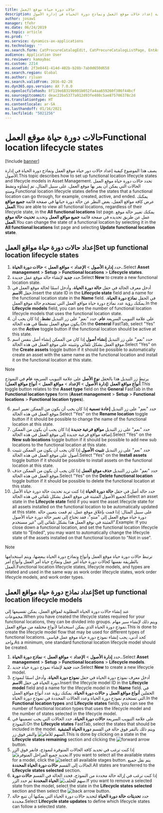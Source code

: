 ```yaml
---
title: حالات دورة حياة موقع العمل
description: يصف هذا الموضوع كيفية إعداد حالات موقع العمل ونماذج دورة الحياة في إدارة الأصول.
author: josaw1
manager: tfehr
ms.date: 06/24/2019
ms.topic: article
ms.prod: ''
ms.service: dynamics-ax-applications
ms.technology: ''
ms.search.form: CatProcureCatalogEdit, CatProcureCatalogListPage, EntAssetFunctionalLocationLifecycleModel, EntAssetFunctionalLocationLifecycleState
audience: Application User
ms.reviewer: kamaybac
ms.custom: 2214
ms.assetid: 2f3e0441-414d-402b-b28b-7ab0d650d658
ms.search.region: Global
ms.author: riluan
ms.search.validFrom: 2016-02-28
ms.dyn365.ops.version: AX 7.0.0
ms.openlocfilehash: 8f119e68319b901b052fa4aa659260f386f44bcf
ms.sourcegitcommit: deac22ba5377a912d93fe408c5ae875706378c2d
ms.translationtype: HT
ms.contentlocale: ar-SA
ms.lasthandoff: 01/16/2021
ms.locfileid: "5021256"
---
```

# <a name="functional-location-lifecycle-states"></a><span data-ttu-id="7ef12-103">حالات دورة حياة موقع العمل</span><span class="sxs-lookup"><span data-stu-id="7ef12-103">Functional location lifecycle states</span></span>

[!include [banner](../../includes/banner.md)]

 

<span data-ttu-id="7ef12-104">يصف هذا الموضوع كيفية إعداد حالات دور حياة موقع العمل ونماذج دورة الحياة في إدارة الأصول.</span><span class="sxs-lookup"><span data-stu-id="7ef12-104">This topic describes how to set up functional location lifecycle states and lifecycle models in Asset Management.</span></span> <span data-ttu-id="7ef12-105">تحدد حالات دورة حياة موقع العمل الحالات التي يمكن أن يمر بها موقع العمل، على سبيل المثال، تم إنشاؤه ونشط ومنتهٍ.</span><span class="sxs-lookup"><span data-stu-id="7ef12-105">Functional location lifecycle states define the states that a functional location can go through, for example, created, active, and ended.</span></span> <span data-ttu-id="7ef12-106">يمكنك عرض كافة مواقع العمل، بغض النظر عن حالة دورة حياتها في صفحة قائمة **جميع مواقع العمل‬**.</span><span class="sxs-lookup"><span data-stu-id="7ef12-106">You are able to view all functional locations, regardless of their lifecycle state, in the **All functional locations** list page.</span></span> <span data-ttu-id="7ef12-107">يمكنك تغيير حالة موقع عمل عن طريق تحديده في صفحة قائمة **جميع مواقع العمل** وتحديد **تحديث حالة موقع العمل**.</span><span class="sxs-lookup"><span data-stu-id="7ef12-107">You can change the state of a functional location by selecting it in the **All functional locations** list page and selecting **Update functional location state**.</span></span>

## <a name="set-up-functional-location-lifecycle-states"></a><span data-ttu-id="7ef12-108">إعداد حالات دورة حياة مواقع العمل</span><span class="sxs-lookup"><span data-stu-id="7ef12-108">Set up functional location lifecycle states</span></span>

1. <span data-ttu-id="7ef12-109">حدد **إدارة الأصول** > **الإعداد** > **مواقع العمل** > **حالات دورة الحياة.**.</span><span class="sxs-lookup"><span data-stu-id="7ef12-109">Select **Asset management** > **Setup** > **Functional locations** > **Lifecycle states**.</span></span>
2. <span data-ttu-id="7ef12-110">حدد **جديد** لإنشاء حالة موقع عمل جديدة.</span><span class="sxs-lookup"><span data-stu-id="7ef12-110">Select **New** to create a new functional location state.</span></span>
3. <span data-ttu-id="7ef12-111">أدخل معرف الحالة في حقل **حالة دورة الحياة**، وأدخل اسمًا لحالة موقع العمل في حقل **الاسم**.</span><span class="sxs-lookup"><span data-stu-id="7ef12-111">Insert the state ID in the **Lifecycle state** field and a name for the functional location state in the **Name** field.</span></span> <span data-ttu-id="7ef12-112">في الحقل **نماذج دورة الحياة**، يمكنك رؤية عدد نماذج دورة حياة مواقع العمل التي تستخدم حالة موقع العمل.</span><span class="sxs-lookup"><span data-stu-id="7ef12-112">In the **Lifecycle models** field, you can see the number of functional location lifecycle models that uses the functional location state.</span></span>
4. <span data-ttu-id="7ef12-113">على علامة التبويب السريعة **عام**، حدد "نعم" على زر التبديل **نشط**، إذا كان يجب أن يكون موقع العمل نشطًا في هذه الحالة.</span><span class="sxs-lookup"><span data-stu-id="7ef12-113">On the **General** FastTab, select "Yes" on the **Active** toggle button if the functional location should be active at this state.</span></span>
5. <span data-ttu-id="7ef12-114">حدد "نعم" على زر التبديل **إنشاء أصول** إذا كان من الممكن إنشاء أصل بنفس اسم موقع العمل بشكل تلقائي وتثبيته على موقع العمل في هذه الحالة.</span><span class="sxs-lookup"><span data-stu-id="7ef12-114">Select "Yes" on the **Create assets** toggle button if it should be possible to automatically create an asset with the same name as the functional location and install it on the functional location at this state.</span></span>  
>[!NOTE]
><span data-ttu-id="7ef12-115">يرتبط زر التبديل هذا بالحقل **نوع الأصل** على علامة التبويب السريعة **عام** في النموذج **أنواع مواقع العمل** (**إدارة الأصول** > **الإعداد** > **مواقع العمل** > **أنواع مواقع العمل**).</span><span class="sxs-lookup"><span data-stu-id="7ef12-115">This toggle button relates to the **Asset type** field on the **General** FastTab in the **Functional location types** form (**Asset management** > **Setup** > **Functional locations** > **Functional location types**).</span></span>
6. <span data-ttu-id="7ef12-116">حدد "نعم" على زر التبديل **إعادة تسمية** إذا كان يجب أن يكون من الممكن تغيير اسم موقع العمل في هذه الحالة.</span><span class="sxs-lookup"><span data-stu-id="7ef12-116">Select "Yes" on the **Rename location** toggle button if it should be possible to change the name of the functional location at this state.</span></span>
7. <span data-ttu-id="7ef12-117">حدد "نعم" على زر التبديل **مواقع فرعية جديدة** إذا كان يجب أن يكون من الممكن إضافة مواقع فرعية جديدة إلى موقع العمل في هذه الحالة.</span><span class="sxs-lookup"><span data-stu-id="7ef12-117">Select "Yes" on the **New sub locations** toggle button if it should be possible to add new sub locations to the functional location at this state.</span></span>
8. <span data-ttu-id="7ef12-118">حدد "نعم" على زر التبديل **تثبيت الأصول** إذا كان يجب أن يكون من الممكن تثبيت أصول على موقع العمل في هذه الحالة.</span><span class="sxs-lookup"><span data-stu-id="7ef12-118">Select "Yes" on the **Install assets** toggle button if it should be possible to install assets on the functional location at this state.</span></span>
9. <span data-ttu-id="7ef12-119">حدد "نعم" على زر التبديل **حذف موقع العمل** إذا كان يجب أن يكون من الممكن حذف موقع العمل في هذه الحالة.</span><span class="sxs-lookup"><span data-stu-id="7ef12-119">Select "Yes" on the **Delete functional location** toggle button if it should be possible to delete the functional location at this state.</span></span>
10. <span data-ttu-id="7ef12-120">حدد حالة أصل في حقل **حالة دورة الحياة** إذا كنت تريد تحديث حالة دورة حياة الأصل لجميع الأصول المثبتة في موقع العمل بشكل تلقائي في هذه الحالة.</span><span class="sxs-lookup"><span data-stu-id="7ef12-120">Select an asset state in the **Lifecycle state** field if you want the asset lifecycle state for all assets installed on the functional location to be automatically updated at this state.</span></span> <span data-ttu-id="7ef12-121">على سبيل المثال: إذا قمت بإغلاق موقع عمل، ثم قمت بتعيين حالة دورة حياة موقع العمل إلى "منتهٍ"، فقد تحتاج إلى تغيير حالة دورة حياة الأصول المثبتة في نوقع العمل هذا بشكل تلقائي إلى "غير مستخدم".</span><span class="sxs-lookup"><span data-stu-id="7ef12-121">Example: If you close down a functional location, and set the functional location lifecycle state to "Ended", you may want to automatically change the lifecycle state of the assets installed on that functional location to "Not in use".</span></span>


>[!NOTE]
><span data-ttu-id="7ef12-122">ترتبط حالات دورة حياة موقع العمل وأنواع ونماذج دورة الحياة ببعضها، ويتم استخدامها بالطريقة نفسها كحالات دورة حياة أمر عمل ونماذج حياة أمر العمل وأنواع أمر العمل.</span><span class="sxs-lookup"><span data-stu-id="7ef12-122">Functional location lifecycle states, lifecycle models, and types are related and used in the same way as work order lifecycle states, work order lifecycle models, and work order types.</span></span> 

## <a name="set-up-functional-location-lifecycle-models"></a><span data-ttu-id="7ef12-123">إعداد نماذج دورة حياة مواقع العمل</span><span class="sxs-lookup"><span data-stu-id="7ef12-123">Set up functional location lifecycle models</span></span>

<span data-ttu-id="7ef12-124">عند إنشاء حالات دورة الحياة المطلوبة لمواقع العمل، يمكن تقسيمها إلى مجموعات.</span><span class="sxs-lookup"><span data-stu-id="7ef12-124">When you have created the lifecycle states required for your functional locations, they can be divided into groups.</span></span> <span data-ttu-id="7ef12-125">ويتم ذلك لإنشاء سير مهام نموذج دورة الحياة الذي يمكن استخداما لأنواع مختلفة من مواقع العمل.</span><span class="sxs-lookup"><span data-stu-id="7ef12-125">This is done to create the lifecycle model flow that may be used for different types of functional locations.</span></span> <span data-ttu-id="7ef12-126">كحد أدنى، يجب إنشاء نموذج دورة حياة موقع عمل قياسي واحد.</span><span class="sxs-lookup"><span data-stu-id="7ef12-126">As a minimum, one standard functional location lifecycle model should be created.</span></span>

1. <span data-ttu-id="7ef12-127">حدد **إدارة الأصول** > **الإعداد** > **مواقع العمل** > **نماذج دورة الحياة.**.</span><span class="sxs-lookup"><span data-stu-id="7ef12-127">Select **Asset management** > **Setup** > **Functional locations** > **Lifecycle models**.</span></span>
2. <span data-ttu-id="7ef12-128">حدد **جديد** لإنشاء نموذج دورة حياة جديد.</span><span class="sxs-lookup"><span data-stu-id="7ef12-128">Select **New** to create a new lifecycle model.</span></span>
3. <span data-ttu-id="7ef12-129">أدخل معرف نموذج دورة الحياة في حقل **نموذج دورة الحياة**، وأدخل اسمًا لنموذج دورة الحياة في حقل **الاسم**.</span><span class="sxs-lookup"><span data-stu-id="7ef12-129">Insert the lifecycle model ID in the **Lifecycle model** field and a name for the lifecycle model in the **Name** field.</span></span> <span data-ttu-id="7ef12-130">في الحقلين **أنواع مواقع العمل** و **حالات دورة الحياة**، يمكنك رؤية عدد أنواع مواقع العمل التي تستخدم نموذج دورة الحياة وعدد الحالات المحددة في نموذج دورة الحياة.</span><span class="sxs-lookup"><span data-stu-id="7ef12-130">In the **Functional location types** and **Lifecycle states** fields, you can see the number of functional location types that uses the lifecycle model and the number of states selected in the lifecycle model.</span></span>
4. <span data-ttu-id="7ef12-131">على علامة التبويب السريعة **حالات دورة الحياة**، حدد الحالات التي يجب تضمينها في النموذج.</span><span class="sxs-lookup"><span data-stu-id="7ef12-131">On the **Lifecycle states** FastTab, select the states that should be included in the model.</span></span> <span data-ttu-id="7ef12-132">ويتم ذلك بالنقر فوق حالة في القسم **دورة الحياة المتبقية** والنقر فوق زر ![السهم للأمام](media/02-setup-for-functional-locations.png).</span><span class="sxs-lookup"><span data-stu-id="7ef12-132">This is done by clicking on a state in the **Lifecycle states remaining** section and clicking the ![forward arrow](media/02-setup-for-functional-locations.png) button.</span></span>
5. <span data-ttu-id="7ef12-133">إذا كنت ترغب في تحديد كافة الحالات المتوفرة لنموذج، فانقر فوق الزر ![تحديد جميع المراحل المتوفرة](media/03-setup-for-functional-locations.png).</span><span class="sxs-lookup"><span data-stu-id="7ef12-133">If you want to select all the available states for a model, click the ![select all available stages](media/03-setup-for-functional-locations.png) button.</span></span> <span data-ttu-id="7ef12-134">يتم نقل جميع الحالات إلى القسم **حالات دورة الحياة المحددة**.</span><span class="sxs-lookup"><span data-stu-id="7ef12-134">All states are transferred to the **Lifecycle states selected** section.</span></span>
6. <span data-ttu-id="7ef12-135">إذا كنت ترغب في إزالة حالة محددة من النموذج، فحدد الحالة في القسم **حالات دورة الحياة المحددة** ثم حدد الزر ![سهم للخلف](media/04-setup-for-functional-locations.png).</span><span class="sxs-lookup"><span data-stu-id="7ef12-135">If you want to remove a selected state from the model, select the state in the **Lifecycle states selected** section and then select the ![back arrow](media/04-setup-for-functional-locations.png) button.</span></span>
7. <span data-ttu-id="7ef12-136">حدد **تحديثات حالة دورة الحياة** لتحديد حالات دورة الحياة التي يمكنها أن تتبع حالة محددة.</span><span class="sxs-lookup"><span data-stu-id="7ef12-136">Select **Lifecycle state updates** to define which lifecycle states can follow a selected state.</span></span>
